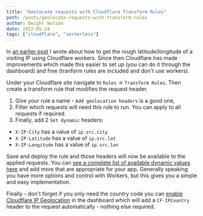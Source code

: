 ```yaml
---
title: "Geolocate requests with Cloudflare Transform Rules"
path: /posts/geolocate-requests-with-transform-rules
author: Dwight Watson
date: 2022-05-24
tags: ["cloudflare", "serverless"]
---
```


In [an earlier post](https://www.dwightwatson.com/posts/geolocate-requests-with-cloudflare-workers) I wrote about how to get the rough latitude/longitude of a visiting IP using Cloudflare workers. Since then Cloudflare has made improvements which made this easier to set up (you can do it through the dashboard) and free (tranform rules are included and don't use workers).

Under your Cloudflare site navigate to `Rules` -> `Transform Rules`. Then create a transform rule that modifies the request header.

1. Give your rule a name - `Add geolocation headers` is a good one,
2. Filter which requests will need this rule to run. You can apply to all requests if required.
3. Finally, add 2 `Set dynamic` headers:

* `X-IP-City` has a value of `ip.src.city`
* `X-IP-Latitude` has a value of `ip.src.lat`
* `X-IP-Longitude` has a value of `ip.src.lon`

Save and deploy the rule and those headers will now be available to the applied requests. You can [see a complete list of available dynamic values here](https://developers.cloudflare.com/rules/transform/request-header-modification/reference/fields-functions/) and add more that are appropriate for your app. Generally speaking you have more options and control with Workers, but this gives you a simple and easy implementation.

Finally - don't forget if you only need the country code you can [enable Cloudflare IP Geolocation](https://support.cloudflare.com/hc/en-us/articles/200168236-Configuring-Cloudflare-IP-Geolocation) in the dashboard which will add a `CF-IPCountry` header to the request automatically - nothing else required.